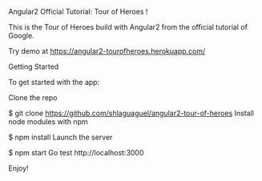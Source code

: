 Angular2 Official Tutorial: Tour of Heroes !

This is the Tour of Heroes build with Angular2 from the official tutorial of Google.

Try demo at https://angular2-tourofheroes.herokuapp.com/

Getting Started

To get started with the app:

Clone the repo

$ git clone https://github.com/shlaguaguel/angular2-tour-of-heroes
Install node modules with npm

$ npm install
Launch the server

$ npm start
Go test http://localhost:3000

Enjoy!
